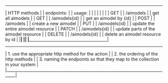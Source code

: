  ______________                __________________           ___________________________________________
| HTTP methods |              | endpoints:       |         | usage:                                    |
|              |              |                  |         |                                           |
| GET          |              | /aimodels        |         | get all aimodels                          |
| GET          |              | /aimodels{id}    |         | get an aimodel by {id}                    |
| POST         |              | /aimodels        |         | create a new aimodel                      |
| PUT          |              | /aimodels{id}    |         | update the entire aimodel resource        |
| PATCH        |              | /aimodels{id}    |         | update parts of the aimodel resource      |
| DELETE       |              | /aimodels{id}    |         | delete an aimodel resource by id          |
|______________|              |__________________|         |___________________________________________|


 ___________________________________________________________________________________
| 1. use the appropriate http method for the action                                 |
| 2. the ordering of the http methods                                               |
| 3. naming the endpoints so that they map to the collection in your system         |
|___________________________________________________________________________________|
